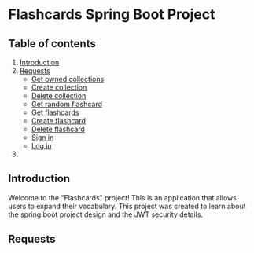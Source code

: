 # Flashcards Spring Boot Project

## Table of contents
1. [Introduction](#introduction)
2. [Requests](#requests)
    - [Get owned collections](#get_ownec_collections_req)
    - [Create collection](#create_collection_req)
    - [Delete collection](#delete_collection_req)
    - [Get random flashcard](#get_random_flashcard_req)
    - [Get flashcards](#get_flashcards_req)
    - [Create flashcard](#create_flashcard_req) 
    - [Delete flashcard](#delete_flashcard_req)
    - [Sign in](#sign_in_req)
    - [Log in](#log_in_req)
3. [](#)

## Introduction <a name="introduction"></a>
Welcome to the "Flashcards" project! This is an application that allows
users to expand their vocabulary. This project was created to learn
about the spring boot project design and the JWT security details.

## Requests <a name="requests"></a>
